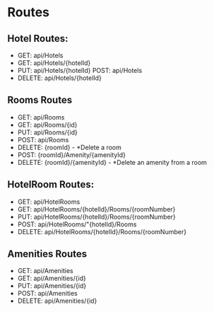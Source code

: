 
# Routes 

## Hotel Routes:
- GET: api/Hotels 
- GET: api/Hotels/{hotelId} 
- PUT: api/Hotels/{hotelId}
POST: api/Hotels 
- DELETE: api/Hotels/{hotelId} 


## Rooms Routes
- GET: api/Rooms
- GET: api/Rooms/{id} 
- PUT: api/Rooms/{id} 
- POST: api/Rooms 
- DELETE: {roomId} - *Delete a room
- POST: {roomId}/Amenity/{amenityId} 
- DELETE: {roomId}/{amenityId} - *Delete an amenity from a room



## HotelRoom Routes:
- GET: api/HotelRooms
- GET: api/HotelRooms/{hotelId}/Rooms/{roomNumber} 
- PUT: api/HotelRooms/{hotelId}/Rooms/{roomNumber} 
- POST: api/HotelRooms/"{hotelId}/Rooms 
- DELETE: api/HotelRooms/{hotelId}/Rooms/{roomNumber} 

## Amenities Routes
- GET: api/Amenities 
- GET: api/Amenities/{id} 
- PUT: api/Amenities/{id} 
- POST: api/Amenities 
- DELETE: api/Amenities/{id} 
